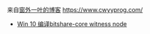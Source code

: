 来自[窗外一叶的博客](https://www.cwyyprog.com/)  https://www.cwyyprog.com/
* [Win 10 编译bitshare-core witness node](https://www.cwyyprog.com/2020/06/29/win-10-%e7%bc%96%e8%af%91bitshare-core-witness-node/)
